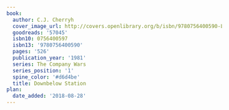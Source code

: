 ```yaml
---
book:
  author: C.J. Cherryh
  cover_image_url: http://covers.openlibrary.org/b/isbn/9780756400590-L.jpg
  goodreads: '57045'
  isbn10: 0756400597
  isbn13: '9780756400590'
  pages: '526'
  publication_year: '1981'
  series: The Company Wars
  series_position: '1'
  spine_color: '#d6d4be'
  title: Downbelow Station
plan:
  date_added: '2018-08-28'
---
```

